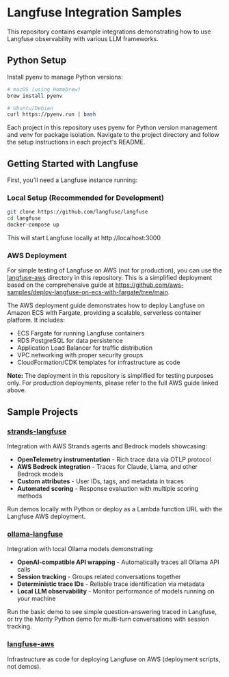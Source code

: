 # Langfuse Integration Samples

This repository contains example integrations demonstrating how to use Langfuse observability with various LLM frameworks.

## Python Setup

Install pyenv to manage Python versions:

```bash
# macOS (using Homebrew)
brew install pyenv

# Ubuntu/Debian
curl https://pyenv.run | bash
```

Each project in this repository uses pyenv for Python version management and venv for package isolation. Navigate to the project directory and follow the setup instructions in each project's README.

## Getting Started with Langfuse

First, you'll need a Langfuse instance running:

### Local Setup (Recommended for Development)
```bash
git clone https://github.com/langfuse/langfuse
cd langfuse
docker-compose up
```
This will start Langfuse locally at http://localhost:3000

### AWS Deployment

For simple testing of Langfuse on AWS (not for production), you can use the [langfuse-aws](langfuse-aws/) directory in this repository. This is a simplified deployment based on the comprehensive guide at https://github.com/aws-samples/deploy-langfuse-on-ecs-with-fargate/tree/main.

The AWS deployment guide demonstrates how to deploy Langfuse on Amazon ECS with Fargate, providing a scalable, serverless container platform. It includes:
- ECS Fargate for running Langfuse containers
- RDS PostgreSQL for data persistence
- Application Load Balancer for traffic distribution
- VPC networking with proper security groups
- CloudFormation/CDK templates for infrastructure as code

**Note:** The deployment in this repository is simplified for testing purposes only. For production deployments, please refer to the full AWS guide linked above.

## Sample Projects

### [strands-langfuse](strands-langfuse/)
Integration with AWS Strands agents and Bedrock models showcasing:
- **OpenTelemetry instrumentation** - Rich trace data via OTLP protocol
- **AWS Bedrock integration** - Traces for Claude, Llama, and other Bedrock models
- **Custom attributes** - User IDs, tags, and metadata in traces
- **Automated scoring** - Response evaluation with multiple scoring methods

Run demos locally with Python or deploy as a Lambda function URL with the Langfuse AWS deployment.

### [ollama-langfuse](ollama-langfuse/)
Integration with local Ollama models demonstrating:
- **OpenAI-compatible API wrapping** - Automatically traces all Ollama API calls
- **Session tracking** - Groups related conversations together
- **Deterministic trace IDs** - Reliable trace identification via metadata
- **Local LLM observability** - Monitor performance of models running on your machine

Run the basic demo to see simple question-answering traced in Langfuse, or try the Monty Python demo for multi-turn conversations with session tracking.

### [langfuse-aws](langfuse-aws/)
Infrastructure as code for deploying Langfuse on AWS (deployment scripts, not demos).
